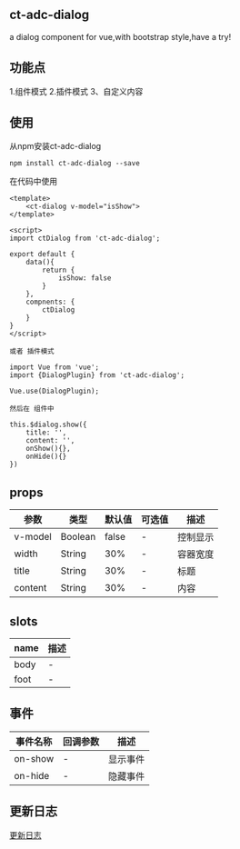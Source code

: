 ## ct-adc-dialog

a dialog component for vue,with bootstrap style,have a try!

## 功能点

1.组件模式
2.插件模式
3、自定义内容

## 使用

从npm安装ct-adc-dialog

```
npm install ct-adc-dialog --save
```
在代码中使用

```
<template>
    <ct-dialog v-model="isShow">
</template>

<script>
import ctDialog from 'ct-adc-dialog';

export default {
    data(){
        return {
            isShow: false
        }
    },
    compnents: {
        ctDialog
    }
}
</script>

或者 插件模式

import Vue from 'vue';
import {DialogPlugin} from 'ct-adc-dialog';

Vue.use(DialogPlugin);

然后在 组件中

this.$dialog.show({
    title: '',
    content: '',
    onShow(){},
    onHide(){}
})

```

## props

参数 |  类型 | 默认值 | 可选值 | 描述 |
--- |  --- | --- | ---- | ---
v-model |  Boolean | false | - | 控制显示 |
width |  String | 30% | - | 容器宽度 |
title |  String | 30% | - | 标题 |
content |  String | 30% | - | 内容 |

## slots

name |   描述
--- |  --- 
body |  -
foot |  -

## 事件

事件名称 |  回调参数 | 描述
--- |  --- | --- 
on-show | - | 显示事件
on-hide | - | 隐藏事件

## 更新日志

[更新日志](https://github.com/ct-adc/ct-adc-dialog/blob/dev/CHANGELOG.md)


